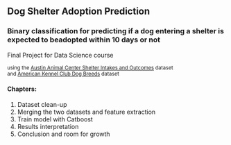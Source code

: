 <h2>Dog Shelter Adoption Prediction</h2>
<h3>Binary classification for predicting if a dog entering a shelter is expected to beadopted within 10 days or not</h3>
Final Project for Data Science course

<sub>using the <a href='https://www.kaggle.com/datasets/aaronschlegel/austin-animal-center-shelter-intakes-and-outcomes'>Austin Animal Center Shelter Intakes and Outcomes</a> dataset <br/>
and <a href='https://www.kaggle.com/datasets/mexwell/dog-breeds-dataset'>American Kennel Club Dog Breeds</a> dataset</sub>

<h4> Chapters: </h4>
<ol>
  <li>Dataset clean-up</li>
  <li>Merging the two datasets and feature extraction</li>
  <li>Train model with Catboost</li>
  <li>Results interpretation</li>
  <li>Conclusion and room for growth</li>
</ol>

